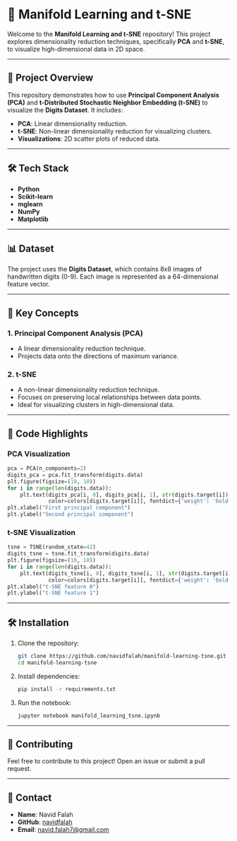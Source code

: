 # 🌌 Manifold Learning and t-SNE

Welcome to the **Manifold Learning and t-SNE** repository! This project explores dimensionality reduction techniques, specifically **PCA** and **t-SNE**, to visualize high-dimensional data in 2D space.

---

## 📂 **Project Overview**

This repository demonstrates how to use **Principal Component Analysis (PCA)** and **t-Distributed Stochastic Neighbor Embedding (t-SNE)** to visualize the **Digits Dataset**. It includes:

- **PCA**: Linear dimensionality reduction.
- **t-SNE**: Non-linear dimensionality reduction for visualizing clusters.
- **Visualizations**: 2D scatter plots of reduced data.

---

## 🛠️ **Tech Stack**

- **Python**
- **Scikit-learn**
- **mglearn**
- **NumPy**
- **Matplotlib**

---

## 📊 **Dataset**

The project uses the **Digits Dataset**, which contains 8x8 images of handwritten digits (0-9). Each image is represented as a 64-dimensional feature vector.

---

## 🧠 **Key Concepts**

### 1. **Principal Component Analysis (PCA)**
- A linear dimensionality reduction technique.
- Projects data onto the directions of maximum variance.

### 2. **t-SNE**
- A non-linear dimensionality reduction technique.
- Focuses on preserving local relationships between data points.
- Ideal for visualizing clusters in high-dimensional data.

---

## 🚀 **Code Highlights**

### PCA Visualization
```python
pca = PCA(n_components=2)
digits_pca = pca.fit_transform(digits.data)
plt.figure(figsize=(10, 10))
for i in range(len(digits.data)):
    plt.text(digits_pca[i, 0], digits_pca[i, 1], str(digits.target[i]),
             color=colors[digits.target[i]], fontdict={'weight': 'bold', 'size': 9})
plt.xlabel("First principal component")
plt.ylabel("Second principal component")
```

### t-SNE Visualization
```python
tsne = TSNE(random_state=42)
digits_tsne = tsne.fit_transform(digits.data)
plt.figure(figsize=(10, 10))
for i in range(len(digits.data)):
    plt.text(digits_tsne[i, 0], digits_tsne[i, 1], str(digits.target[i]),
             color=colors[digits.target[i]], fontdict={'weight': 'bold', 'size': 9})
plt.xlabel("t-SNE feature 0")
plt.ylabel("t-SNE feature 1")
```

---

## 🛠️ **Installation**

1. Clone the repository:
   ```bash
   git clone https://github.com/navidfalah/manifold-learning-tsne.git
   cd manifold-learning-tsne
   ```

2. Install dependencies:
   ```bash
   pip install -r requirements.txt
   ```

3. Run the notebook:
   ```bash
   jupyter notebook manifold_learning_tsne.ipynb
   ```

---

## 🤝 **Contributing**

Feel free to contribute to this project! Open an issue or submit a pull request.

---

## 📧 **Contact**

- **Name**: Navid Falah
- **GitHub**: [navidfalah](https://github.com/navidfalah)
- **Email**: navid.falah7@gmail.com
